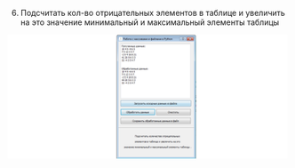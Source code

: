 ﻿6. Подсчитать кол-во отрицательных элементов в таблице и увеличить на это значение минимальный и максимальный элементы таблицы


![srcreenshot](screen.png)
